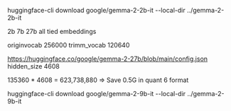 huggingface-cli download google/gemma-2-2b-it --local-dir ../gemma-2-2b-it

2b 7b 27b all tied embeddings

originvocab 256000 
trimm_vocab 120640

https://huggingface.co/google/gemma-2-27b/blob/main/config.json
hidden_size 4608

135360 * 4608 = 623,738,880 => Save 0.5G in quant 6 format

huggingface-cli download google/gemma-2-9b-it --local-dir ../gemma-2-9b-it
